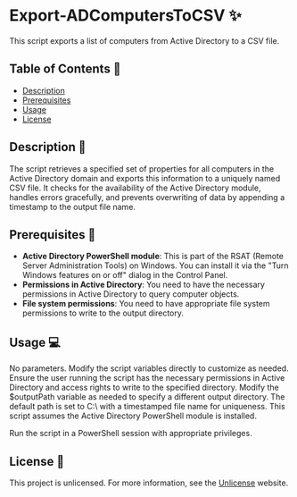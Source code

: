 # Export-ADComputersToCSV :sparkles:

This script exports a list of computers from Active Directory to a CSV file.

## Table of Contents :pushpin:

- [Description](#description)
- [Prerequisites](#prerequisites)
- [Usage](#usage)
- [License](#license)

## Description :page_facing_up:

The script retrieves a specified set of properties for all computers in the Active Directory domain and exports this information to a uniquely named CSV file. It checks for the availability of the Active Directory module, handles errors gracefully, and prevents overwriting of data by appending a timestamp to the output file name.

## Prerequisites :wrench:

- **Active Directory PowerShell module**: This is part of the RSAT (Remote Server Administration Tools) on Windows. You can install it via the "Turn Windows features on or off" dialog in the Control Panel.
- **Permissions in Active Directory**: You need to have the necessary permissions in Active Directory to query computer objects.
- **File system permissions**: You need to have appropriate file system permissions to write to the output directory.

## Usage :computer:

No parameters. Modify the script variables directly to customize as needed. Ensure the user running the script has the necessary permissions in Active Directory and access rights to write to the specified directory. Modify the $outputPath variable as needed to specify a different output directory. The default path is set to C:\ with a timestamped file name for uniqueness. This script assumes the Active Directory PowerShell module is installed.

Run the script in a PowerShell session with appropriate privileges.

## License :scroll:

This project is unlicensed. For more information, see the [Unlicense](http://unlicense.org/) website.